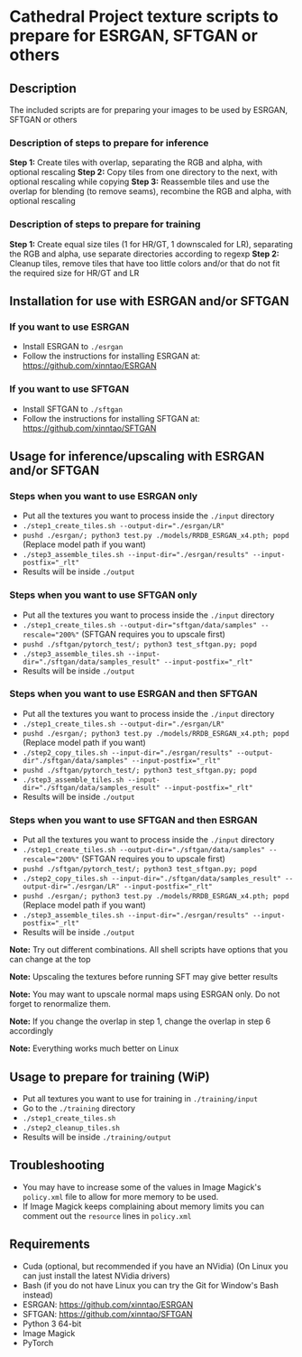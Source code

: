 # Cathedral Project texture scripts to prepare for ESRGAN, SFTGAN or others

## Description

The included scripts are for preparing your images to be used by ESRGAN, SFTGAN or others

### Description of steps to prepare for inference ###
**Step 1:** Create tiles with overlap, separating the RGB and alpha, with optional rescaling
**Step 2:** Copy tiles from one directory to the next, with optional rescaling while copying
**Step 3:** Reassemble tiles and use the overlap for blending (to remove seams), recombine the RGB and alpha, with optional rescaling

### Description of steps to prepare for training  ###
**Step 1:** Create equal size tiles (1 for HR/GT, 1 downscaled for LR), separating the RGB and alpha, use separate directories according to regexp
**Step 2:** Cleanup tiles, remove tiles that have too little colors and/or that do not fit the required size for HR/GT and LR

## Installation for use with ESRGAN and/or SFTGAN

### If you want to use ESRGAN

 - Install ESRGAN to `./esrgan`
 - Follow the instructions for installing ESRGAN at: https://github.com/xinntao/ESRGAN

### If you want to use SFTGAN

 - Install SFTGAN to `./sftgan`
 - Follow the instructions for installing SFTGAN at: https://github.com/xinntao/SFTGAN

## Usage for inference/upscaling with ESRGAN and/or SFTGAN

### Steps when you want to use ESRGAN only

  - Put all the textures you want to process inside the `./input` directory
  - `./step1_create_tiles.sh --output-dir="./esrgan/LR"`
  - `pushd ./esrgan/; python3 test.py ./models/RRDB_ESRGAN_x4.pth; popd` (Replace model path if you want)
  - `./step3_assemble_tiles.sh --input-dir="./esrgan/results" --input-postfix="_rlt"`
  - Results will be inside `./output`

### Steps when you want to use SFTGAN only

  - Put all the textures you want to process inside the `./input` directory
  - `./step1_create_tiles.sh --output-dir="sftgan/data/samples" --rescale="200%"` (SFTGAN requires you to upscale first)
  - `pushd ./sftgan/pytorch_test/; python3 test_sftgan.py; popd`
  - `./step3_assemble_tiles.sh --input-dir="./sftgan/data/samples_result" --input-postfix="_rlt"`
  - Results will be inside `./output`

### Steps when you want to use ESRGAN and then SFTGAN

  - Put all the textures you want to process inside the `./input` directory
  - `./step1_create_tiles.sh --output-dir="./esrgan/LR"`
  - `pushd ./esrgan/; python3 test.py ./models/RRDB_ESRGAN_x4.pth; popd` (Replace model path if you want)
  - `./step2_copy_tiles.sh --input-dir="./esrgan/results" --output-dir"./sftgan/data/samples" --input-postfix="_rlt"`
  - `pushd ./sftgan/pytorch_test/; python3 test_sftgan.py; popd`
  - `./step3_assemble_tiles.sh --input-dir="./sftgan/data/samples_result" --input-postfix="_rlt"`
  - Results will be inside `./output`

### Steps when you want to use SFTGAN and then ESRGAN

  - Put all the textures you want to process inside the `./input` directory
  - `./step1_create_tiles.sh --output-dir="./sftgan/data/samples" --rescale="200%"` (SFTGAN requires you to upscale first)
  - `pushd ./sftgan/pytorch_test/; python3 test_sftgan.py; popd`
  - `./step2_copy_tiles.sh --input-dir="./sftgan/data/samples_result" --output-dir="./esrgan/LR" --input-postfix="_rlt"`
  - `pushd ./esrgan/; python3 test.py ./models/RRDB_ESRGAN_x4.pth; popd` (Replace model path if you want)
  - `./step3_assemble_tiles.sh --input-dir="./esrgan/results" --input-postfix="_rlt"`
  - Results will be inside `./output`

 **Note:** Try out different combinations. All shell scripts have options that you can change at the top
 
 **Note:** Upscaling the textures before running SFT may give better results
 
 **Note:** You may want to upscale normal maps using ESRGAN only. Do not forget to renormalize them.
 
 **Note:** If you change the overlap in step 1, change the overlap in step 6 accordingly

 **Note:** Everything works much better on Linux

## Usage to prepare for training (WiP)

 - Put all textures you want to use for training in `./training/input`
 - Go to the `./training` directory
 - `./step1_create_tiles.sh`
 - `./step2_cleanup_tiles.sh`
 - Results will be inside `./training/output`
 
## Troubleshooting

- You may have to increase some of the values in Image Magick's `policy.xml` file to allow for more memory to be used.
- If Image Magick keeps complaining about memory limits you can comment out the `resource` lines in `policy.xml`

## Requirements
 - Cuda (optional, but recommended if you have an NVidia) (On Linux you can just install the latest NVidia drivers)
 - Bash (if you do not have Linux you can try the Git for Window's Bash instead)
 - ESRGAN: https://github.com/xinntao/ESRGAN
 - SFTGAN: https://github.com/xinntao/SFTGAN
 - Python 3 64-bit
 - Image Magick
 - PyTorch
